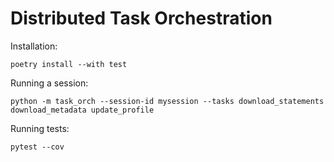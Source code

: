 # Distributed Task Orchestration

Installation:

    poetry install --with test


Running a session:

    python -m task_orch --session-id mysession --tasks download_statements download_metadata update_profile


Running tests:

    pytest --cov
